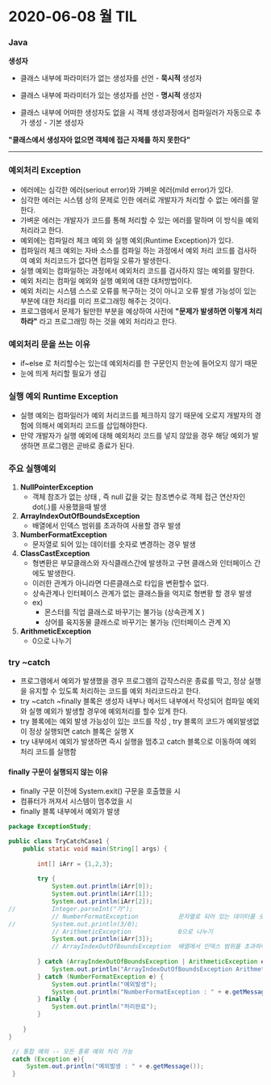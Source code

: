# 2020-06-08 월 TIL

### Java

**생성자**

- 클래스 내부에 파라미터가 없는 생성자를 선언 - **묵시적** 생성자
- 클래스 내부에 파라미터가 있는 생성자를 선언 - **명시적** 생성자 

- 클래스 내부에 어떠한 생성자도 없을 시 객체 생성과정에서 컴파일러가 자동으로 추가 생성 - 기본 생성자 

**"클래스에서 생성자아 없으면 객체에 접근 자체를 하지 못한다"**

***

### 예외처리 Exception

- 에러에는 심각한 에러(seriout error)와 가벼운 에러(mild error)가 있다.
- 심각한 에러는 시스템 상의 문제로 인한 에러로 개발자가 처리할 수 없는 에러를 말한다.
- 가벼운 에러는 개발자가 코드를 통해 처리할 수 있는 에러를 말하며 이 방식을 예외처리라고 한다.
- 예외에는 컴파일러 체크 예외 와 실행 예외(Runtime Exception)가 있다.
- 컴파일러 체크 예외는 자바 소스를 컴파일 하는 과정에서 예외 처리 코드를 검사하여 예외 처리코드가 없다면 컴파일 오류가 발생한다.
- 실행 예외는 컴파일하는 과정에서 예외처리 코드를 검사하지 않는 예외를 말한다.
- 예외 처리는 컴파일 예외와 실행 예외에 대한 대처방법이다.
- 예외 처리는 시스템 스스로 오류를 복구하는 것이 아니고 오류 발생 가능성이 있는 부분에 대한 처리를 미리 프로그래밍 해주는 것이다.
- 프로그램에서 문제가 될만한 부분을 예상하여 사전에 **"문제가 발생하면 이렇게 처리하라"** 라고 프로그래밍 하는 것을 예외 처리라고 한다.

### 예외처리 문을 쓰는 이유

- if~else 로 처리할수는 있는데 예외처리를 한 구문인지 한눈에 들어오지 않기 때문
- 눈에 띄게 처리할 필요가 생김 



### 실행 예외 Runtime Exception

- 실행 예외는 컴파일러가 예외 처리코드를 체크하지 않기 때문에 오로지 개발자의 경험에 의해서 예외처리 코드를 삽입해야한다.
- 만약 개발자가 실행 예외에 대해 예외처리 코드를 넣지 않았을 경우 해당 예외가 발생하면  프로그램은 곧바로 종료가 된다.

### 주요 실행예외

1. **NullPointerException**
   - 객체 참조가 없는 상태 , 즉 null 값을 갖는 참조변수로 객체 접근 연산자인 dot(.)를 사용했을때 발생 
2. **ArrayIndexOutOfBoundsException**
   - 배열에서 인덱스 범위를 초과하여 사용할 경우 발생 
3. **NumberFormatException**
   - 문자열로 되어 있는 데이터를 숫자로 변경하는 경우 발생
4. **ClassCastException**
   - 형변환은 부모클래스와 자식클래스간에 발생하고 구현 클래스와 인터페이스 간에도 발생한다.
   - 이러한 관계가 아니라면 다른클래스로 타입을 변환할수 없다.
   - 상속관계나 인터페이스 관계가 없는 클래스들을 억지로 형변황 할 경우 발생 
   - ex)
     - 몬스터를 직업 클래스로 바꾸기는 불가능 (상속관계 X )
     - 상어를 육지동물 클래스로 바꾸기는 불가능 (인터페이스 관계 X)
5. **ArithmeticException**
   - 0으로 나누기 

### try ~catch

- 프로그램에서 예외가 발생했을 경우 프로그램의 갑작스러운 종료를 막고, 정상 실행을 유지할 수 있도록 처리하는 코드를 예외 처리코드라고 한다.
- try ~catch ~finally 블록은 생성자 내부나 메서드 내부에서 작성되어 컴파일 예외와 실행 예외가 발생할 경우에 예외처리를 할수 있게 한다.
- try 블록에는 예외 발생 가능성이 있는 코드를 작성 , try 블록의 코드가 예외발생없이 정상 실행되면 catch 블록은 실행 X
- try 내부에서 예외가 발생하면 즉시 실행을 멈추고 catch 블록으로 이동하여 예외처리 코드를 실행함

#### finally 구문이 실행되지 않는 이유

- finally 구문 이전에 System.exit() 구문을 호출했을 시 
- 컴퓨터가 꺼져서 시스템이 멈추었을 시 
- finally 블록 내부에서 예외가 발생

```java
package ExceptionStudy;

public class TryCatchCase1 {
	public static void main(String[] args) {
		
		int[] iArr = {1,2,3};
		
		try {
			System.out.println(iArr[0]);
			System.out.println(iArr[1]);
			System.out.println(iArr[2]);
//			Integer.parseInt("가"); 		 
            // NumberFormatException           문자열로 되어 있는 데이터를 숫자로 변경하는 경우 발생
//			System.out.println(3/0);      
            // ArithmeticException             0으로 나누기 
			System.out.println(iArr[3]);  
            // ArrayIndexOutOfBoundsException  배열에서 인덱스 범위를 초과하여 사용할 경우 발생 
			
		} catch (ArrayIndexOutOfBoundsException | ArithmeticException e) { // 두가지 유형을 한꺼번에 | 기호로 처리 
			System.out.println("ArrayIndexOutOfBoundsException ArithmeticException: " + e.getMessage());
		} catch (NumberFormatException e) {
			System.out.println("예외발생");
			System.out.println("NumberFormatException : " + e.getMessage());
		} finally {
			System.out.println("처리완료");
		}
		
	}
}

 // 통합 예외 -- 모든 종류 예외 처리 가능 
 catch (Exception e){
     System.out.println("예외발생 : " + e.getMessage());
 }
```

